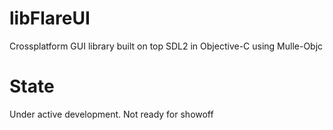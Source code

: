 # libFlareUI
Crossplatform GUI library built on top SDL2 in Objective-C using Mulle-Objc

# State
Under active development. Not ready for showoff